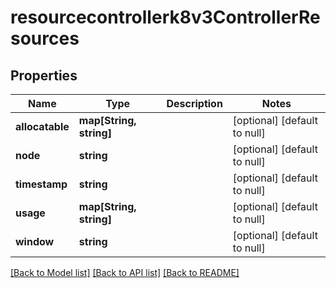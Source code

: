 # resourcecontrollerk8v3ControllerResources

## Properties
Name | Type | Description | Notes
------------ | ------------- | ------------- | -------------
**allocatable** | **map[String, string]** |  | [optional] [default to null]
**node** | **string** |  | [optional] [default to null]
**timestamp** | **string** |  | [optional] [default to null]
**usage** | **map[String, string]** |  | [optional] [default to null]
**window** | **string** |  | [optional] [default to null]

[[Back to Model list]](../README.md#documentation-for-models) [[Back to API list]](../README.md#documentation-for-api-endpoints) [[Back to README]](../README.md)


